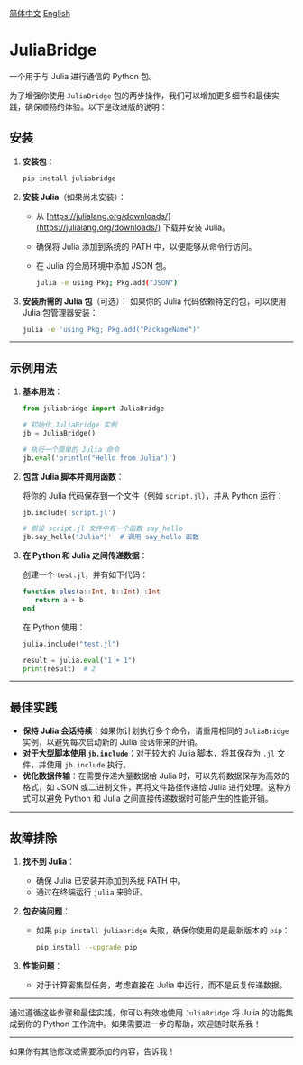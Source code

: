 [简体中文](https://github.com/barkure/JuliaBridge/blob/main/README_zh_cn.md) [English](https://github.com/barkure/JuliaBridge/blob/main/README.md)

# JuliaBridge
一个用于与 Julia 进行通信的 Python 包。

为了增强你使用 `JuliaBridge` 包的两步操作，我们可以增加更多细节和最佳实践，确保顺畅的体验。以下是改进版的说明：

## 安装
1. **安装包**：
   ```bash
   pip install juliabridge
   ```

2. **安装 Julia**（如果尚未安装）：
   - 从 [https://julialang.org/downloads/](https://julialang.org/downloads/) 下载并安装 Julia。
   - 确保将 Julia 添加到系统的 PATH 中，以便能够从命令行访问。
   - 在 Julia 的全局环境中添加 JSON 包。
   
      ```bash
      julia -e using Pkg; Pkg.add("JSON")
      ```

3. **安装所需的 Julia 包**（可选）：
   如果你的 Julia 代码依赖特定的包，可以使用 Julia 包管理器安装：
   ```bash
   julia -e 'using Pkg; Pkg.add("PackageName")'
   ```

---

## 示例用法
1. **基本用法**：
   ```python
   from juliabridge import JuliaBridge

   # 初始化 JuliaBridge 实例
   jb = JuliaBridge()

   # 执行一个简单的 Julia 命令
   jb.eval('println("Hello from Julia")')
   ```

2. **包含 Julia 脚本并调用函数**：

   将你的 Julia 代码保存到一个文件（例如 `script.jl`），并从 Python 运行：
   ```python
   jb.include('script.jl')

   # 假设 script.jl 文件中有一个函数 say_hello
   jb.say_hello("Julia")'  # 调用 say_hello 函数
   ```

3. **在 Python 和 Julia 之间传递数据**：

   创建一个 `test.jl`，并有如下代码：
   ```julia
   function plus(a::Int, b::Int)::Int
      return a + b
   end
   ```

   在 Python 使用：
   ```python
   julia.include("test.jl")

   result = julia.eval("1 + 1")
   print(result)  # 2
   ```

---

## 最佳实践
- **保持 Julia 会话持续**：如果你计划执行多个命令，请重用相同的 `JuliaBridge` 实例，以避免每次启动新的 Julia 会话带来的开销。
- **对于大型脚本使用 `jb.include`**：对于较大的 Julia 脚本，将其保存为 `.jl` 文件，并使用 `jb.include` 执行。
- **优化数据传输**：在需要传递大量数据给 Julia 时，可以先将数据保存为高效的格式，如 JSON 或二进制文件，再将文件路径传递给 Julia 进行处理。这种方式可以避免 Python 和 Julia 之间直接传递数据时可能产生的性能开销。

---

## 故障排除
1. **找不到 Julia**：
   - 确保 Julia 已安装并添加到系统 PATH 中。
   - 通过在终端运行 `julia` 来验证。

2. **包安装问题**：
   - 如果 `pip install juliabridge` 失败，确保你使用的是最新版本的 `pip`：
     ```bash
     pip install --upgrade pip
     ```

3. **性能问题**：
   - 对于计算密集型任务，考虑直接在 Julia 中运行，而不是反复传递数据。

---

通过遵循这些步骤和最佳实践，你可以有效地使用 `JuliaBridge` 将 Julia 的功能集成到你的 Python 工作流中。如果需要进一步的帮助，欢迎随时联系我！

--- 

如果你有其他修改或需要添加的内容，告诉我！